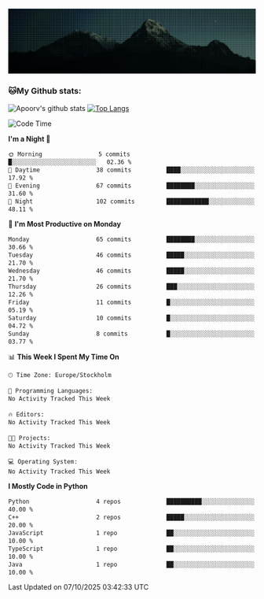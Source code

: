 <p><img src="SCR-20251007-czlk.png" alt="alt README header"></p>

<h3 id="my-github-stats">🐱My Github stats:</h3>
<p><img src="https://github-readme-stats.vercel.app/api?username=SuecoAlto&amp;show_icons=true&amp;title_color=ffc857&amp;icon_color=8ac926&amp;text_color=daf7dc&amp;bg_color=151515&amp;hide=%5B%22stars%22%5D" alt="Apoorv's github stats">
<a href="https://github.com/SuecoAlto/github-readme-stats"><img src="https://github-readme-stats.vercel.app/api/top-langs/?username=SuecoAlto&amp;layout=compact&amp;text_color=daf7dc&amp;bg_color=151515" alt="Top Langs"></a></p>

<!--START_SECTION:waka-->
![Code Time](http://img.shields.io/badge/Code%20Time-0%20secs-blue)

**I'm a Night 🦉** 

```text
🌞 Morning                5 commits           █░░░░░░░░░░░░░░░░░░░░░░░░   02.36 % 
🌆 Daytime                38 commits          ████░░░░░░░░░░░░░░░░░░░░░   17.92 % 
🌃 Evening                67 commits          ████████░░░░░░░░░░░░░░░░░   31.60 % 
🌙 Night                  102 commits         ████████████░░░░░░░░░░░░░   48.11 % 
```
📅 **I'm Most Productive on Monday** 

```text
Monday                   65 commits          ████████░░░░░░░░░░░░░░░░░   30.66 % 
Tuesday                  46 commits          █████░░░░░░░░░░░░░░░░░░░░   21.70 % 
Wednesday                46 commits          █████░░░░░░░░░░░░░░░░░░░░   21.70 % 
Thursday                 26 commits          ███░░░░░░░░░░░░░░░░░░░░░░   12.26 % 
Friday                   11 commits          █░░░░░░░░░░░░░░░░░░░░░░░░   05.19 % 
Saturday                 10 commits          █░░░░░░░░░░░░░░░░░░░░░░░░   04.72 % 
Sunday                   8 commits           █░░░░░░░░░░░░░░░░░░░░░░░░   03.77 % 
```


📊 **This Week I Spent My Time On** 

```text
🕑︎ Time Zone: Europe/Stockholm

💬 Programming Languages: 
No Activity Tracked This Week

🔥 Editors: 
No Activity Tracked This Week

🐱‍💻 Projects: 
No Activity Tracked This Week

💻 Operating System: 
No Activity Tracked This Week
```

**I Mostly Code in Python** 

```text
Python                   4 repos             ██████████░░░░░░░░░░░░░░░   40.00 % 
C++                      2 repos             █████░░░░░░░░░░░░░░░░░░░░   20.00 % 
JavaScript               1 repo              ██░░░░░░░░░░░░░░░░░░░░░░░   10.00 % 
TypeScript               1 repo              ██░░░░░░░░░░░░░░░░░░░░░░░   10.00 % 
Java                     1 repo              ██░░░░░░░░░░░░░░░░░░░░░░░   10.00 % 
```




 Last Updated on 07/10/2025 03:42:33 UTC
<!--END_SECTION:waka-->

